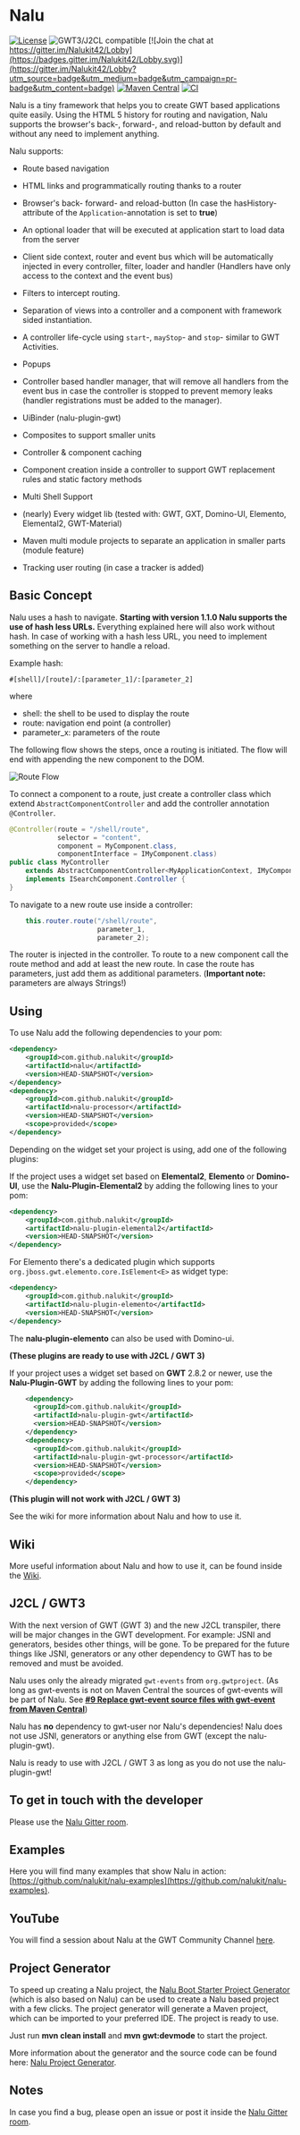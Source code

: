 # Nalu

[![License](https://img.shields.io/:license-apache-blue.svg)](http://www.apache.org/licenses/LICENSE-2.0.html)
![GWT3/J2CL compatible](https://img.shields.io/badge/GWT3/J2CL-compatible-brightgreen.svg) 
[![Join the chat at https://gitter.im/Nalukit42/Lobby](https://badges.gitter.im/Nalukit42/Lobby.svg)](https://gitter.im/Nalukit42/Lobby?utm_source=badge&utm_medium=badge&utm_campaign=pr-badge&utm_content=badge)
[![Maven Central](https://img.shields.io/maven-central/v/com.github.nalukit/nalu.svg?colorB=44cc11)](https://search.maven.org/artifact/com.github.nalukit/nalu)
[![CI](https://github.com/NaluKit/nalu/workflows/CI/badge.svg)](https://github.com/NaluKit/nalu/actions)


Nalu is a tiny framework that helps you to create GWT based applications quite easily. Using the HTML 5 history for routing and navigation, Nalu supports the browser's back-, forward-, and reload-button by default and without any need to implement anything.

Nalu supports:

* Route based navigation

* HTML links and programmatically routing thanks to a router

* Browser's back- forward- and reload-button (In case the hasHistory-attribute of the `Application`-annotation is set to **true**)

* An optional loader that will be executed at application start to load data from the server

* Client side context, router and event bus which will be automatically injected in every controller, filter, loader and handler (Handlers have only access to the context and the event bus)

* Filters to intercept routing.

* Separation of views into a controller and a component with framework sided instantiation.

* A controller life-cycle using `start`-, `mayStop`- and `stop`- similar to GWT Activities.

* Popups

* Controller based handler manager, that will remove all handlers from the event bus in case the controller is stopped to prevent memory leaks (handler registrations must be added to the manager).

* UiBinder (nalu-plugin-gwt)

* Composites to support smaller units

* Controller & component caching

* Component creation inside a controller to support GWT replacement rules and static factory methods

* Multi Shell Support

* (nearly) Every widget lib (tested with: GWT, GXT, Domino-UI, Elemento, Elemental2, GWT-Material)

* Maven multi module projects to separate an application in smaller parts (module feature)

* Tracking user routing (in case a tracker is added)


## Basic Concept
Nalu uses a hash to navigate. **Starting with version 1.1.0 Nalu supports the use of hash less URLs.** Everything explained here will also work without hash. In case of working with a hash less URL, you need to implement something on the server to handle a reload.

Example hash:
```
#[shell]/[route]/:[parameter_1]/:[parameter_2]
```

where
* shell: the shell to be used to display the route
* route: navigation end point (a controller)
* parameter_x: parameters of the route

The following flow shows the steps, once a routing is initiated. The flow will end with appending the new component to the DOM.

![Route Flow](https://github.com/NaluKit/nalu/blob/master/etc/images/routeFlow.png)

To connect a component to a route, just create a controller class which extend
`AbstractComponentController` and add the controller annotation `@Controller`.
```JAVA
@Controller(route = "/shell/route",
            selector = "content",
            component = MyComponent.class,
            componentInterface = IMyComponent.class)
public class MyController
    extends AbstractComponentController<MyApplicationContext, IMyComponent, HTMLElement>
    implements ISearchComponent.Controller {
}
```
To navigate to a new route use inside a controller:
```JAVA
    this.router.route("/shell/route",
                      parameter_1,
                      parameter_2);
```
The router is injected in the controller. To route to a new component call the route method and add at least the new route. In case the route has parameters, just add them as additional parameters. (**Important note:** parameters are always Strings!)

## Using
To use Nalu add the following dependencies to your pom:
```XML
<dependency>
    <groupId>com.github.nalukit</groupId>
    <artifactId>nalu</artifactId>
    <version>HEAD-SNAPSHOT</version>
</dependency>
<dependency>
    <groupId>com.github.nalukit</groupId>
    <artifactId>nalu-processor</artifactId>
    <version>HEAD-SNAPSHOT</version>
    <scope>provided</scope>
</dependency>
```
Depending on the widget set your project is using, add one of the following plugins:

If the project uses a widget set based on **Elemental2**, **Elemento** or **Domino-UI**, use the **Nalu-Plugin-Elemental2** by adding the following lines to your pom:
```XML
<dependency>
    <groupId>com.github.nalukit</groupId>
    <artifactId>nalu-plugin-elemental2</artifactId>
    <version>HEAD-SNAPSHOT</version>
</dependency>
```
For Elemento there's a dedicated plugin which supports `org.jboss.gwt.elemento.core.IsElement<E>` as widget type:
```XML
<dependency>
    <groupId>com.github.nalukit</groupId>
    <artifactId>nalu-plugin-elemento</artifactId>
    <version>HEAD-SNAPSHOT</version>
</dependency>
```
The **nalu-plugin-elemento** can also be used with Domino-ui.

**(These plugins are ready to use with J2CL / GWT 3)**

If your project uses a widget set based on **GWT** 2.8.2 or newer, use the **Nalu-Plugin-GWT** by adding the following lines to your pom:
```XML
    <dependency>
      <groupId>com.github.nalukit</groupId>
      <artifactId>nalu-plugin-gwt</artifactId>
      <version>HEAD-SNAPSHOT</version>
    </dependency>
    <dependency>
      <groupId>com.github.nalukit</groupId>
      <artifactId>nalu-plugin-gwt-processor</artifactId>
      <version>HEAD-SNAPSHOT</version>
      <scope>provided</scope>
    </dependency>
```
**(This plugin will not work with J2CL / GWT 3)**

See the wiki for more information about Nalu and how to use it.

## Wiki
More useful information about Nalu and how to use it, can be found inside the [Wiki](https://github.com/nalukit/nalu/wiki).

## J2CL / GWT3
With the next version of GWT (GWT 3) and the new J2CL transpiler, there will be major changes in the GWT development. For example: JSNI and generators, besides other things, will be gone. To be prepared for the future things like JSNI, generators or any other dependency to GWT has to be removed and must be avoided.

 Nalu uses only the already migrated `gwt-events` from `org.gwtproject`. (As long as gwt-events is not on Maven Central the sources of gwt-events will be part of Nalu. See **[#9 Replace gwt-event source files with gwt-event from Maven Central](https://github.com/NaluKit/nalu/issues/9)**)

Nalu has **no** dependency to gwt-user nor Nalu's dependencies! Nalu does not use JSNI, generators or anything else from GWT (except the nalu-plugin-gwt).

Nalu is ready to use with J2CL / GWT 3 as long as you do not use the nalu-plugin-gwt!

## To get in touch with the developer
Please use the [Nalu Gitter room](https://gitter.im/Nalukit42/Lobby).

## Examples
Here you will find many examples that show Nalu in action: [https://github.com/nalukit/nalu-examples](https://github.com/nalukit/nalu-examples).

## YouTube
You will find a session about Nalu at the GWT Community Channel [here](https://www.youtube.com/watch?v=GsHY4f3cvRU).

## Project Generator
To speed up creating a Nalu project, the [Nalu Boot Starter Project Generator](http://www.mvp4g.org/boot-starter-nalu/BootStarterNalu.html) (which is also based on Nalu) can be used to create a Nalu based project with a few clicks. The project generator will generate a Maven project, which can be imported to your preferred IDE. The project is ready to use.

Just run **mvn clean install** and **mvn gwt:devmode** to start the project.

More information about the generator and the source code can be found here: [Nalu Project Generator](https://github.com/nalukit/gwt-boot-starter-nalu).

## Notes
In case you find a bug, please open an issue or post it inside the [Nalu Gitter room](https://gitter.im/Nalukit42/Lobby).

